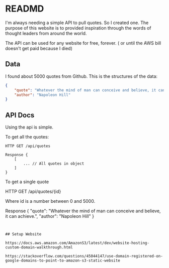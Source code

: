 # READMD

I'm always needing a simple API to pull quotes. So I created one.
The purpose of this website is to provided inspiration through
the words of thought leaders from around the world.

The API can be used for any website for free, forever. ( or until the AWS bill doesn't get paid because I died)

## Data

I found about 5000 quotes from Github.
This is the structures of the data:

```json
{
    "quote": "Whatever the mind of man can conceive and believe, it can achieve.",
    "author": "Napoleon Hill"
}
```


## API Docs

Using the api is simple.

To get all the quotes:

```
HTTP GET /api/quotes

Response {
    [
        ... // All quotes in object
    ]
}
```

To get a single quote

HTTP GET /api/quotes/{id}

Where id is a number between 0 and 5000.

Response {
    "quote": "Whatever the mind of man can conceive and believe, it can achieve.",
    "author": "Napoleon Hill"
}

```


## Setup Website

https://docs.aws.amazon.com/AmazonS3/latest/dev/website-hosting-custom-domain-walkthrough.html

https://stackoverflow.com/questions/45044147/use-domain-registered-on-google-domains-to-point-to-amazon-s3-static-website
